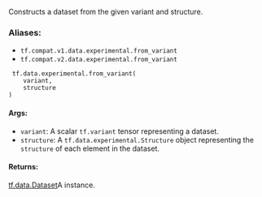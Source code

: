 
Constructs a dataset from the given variant and structure.
### Aliases:
- `tf.compat.v1.data.experimental.from_variant`
- `tf.compat.v2.data.experimental.from_variant`

```
 tf.data.experimental.from_variant(
    variant,
    structure
)
```
#### Args:
- `variant`: A scalar `tf.variant` tensor representing a dataset.
- `structure`: A `tf.data.experimental.Structure` object representing the `structure` of each element in the dataset.
#### Returns:
[tf.data.Dataset](https://www.tensorflow.org/api_docs/python/tf/data/Dataset)A  instance.

